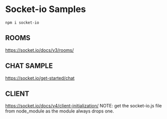 # Socket-io Samples

```
npm i socket-io
```

## ROOMS
https://socket.io/docs/v3/rooms/

## CHAT SAMPLE
https://socket.io/get-started/chat

## CLIENT
https://socket.io/docs/v4/client-initialization/
NOTE: get the socket-io.js file from node_module as the module always drops one.

